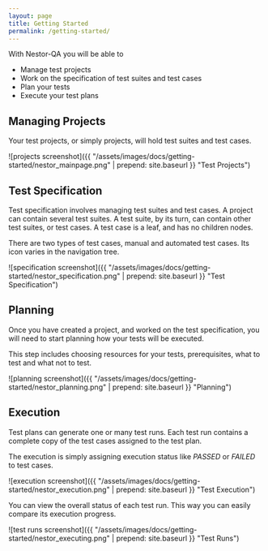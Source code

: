 ```yaml
---
layout: page
title: Getting Started
permalink: /getting-started/
---
```


With Nestor-QA you will be able to

* Manage test projects
* Work on the specification of test suites and test cases
* Plan your tests
* Execute your test plans

## Managing Projects

Your test projects, or simply projects, will hold test suites and test cases.

![projects screenshot]({{ "/assets/images/docs/getting-started/nestor_mainpage.png" | prepend: site.baseurl }} "Test Projects")

## Test Specification

Test specification involves managing test suites and test cases. A project can contain
several test suites. A test suite, by its turn, can contain other test suites, or test cases.
A test case is a leaf, and has no children nodes.

There are two types of test cases, manual and automated test cases. Its icon varies in the
navigation tree.

![specification screenshot]({{ "/assets/images/docs/getting-started/nestor_specification.png" | prepend: site.baseurl }} "Test Specification")

## Planning

Once you have created a project, and worked on the test specification, you will need
to start planning how your tests will be executed.

This step includes choosing resources for your tests, prerequisites, what to test and what
not to test.

![planning screenshot]({{ "/assets/images/docs/getting-started/nestor_planning.png" | prepend: site.baseurl }} "Planning")

## Execution

Test plans can generate one or many test runs. Each test run contains a complete copy of
the test cases assigned to the test plan.

The execution is simply assigning execution status like *PASSED* or *FAILED* to test cases.

![execution screenshot]({{ "/assets/images/docs/getting-started/nestor_execution.png" | prepend: site.baseurl }} "Test Execution")

You can view the overall status of each test run. This way you can easily compare its execution progress.

![test runs screenshot]({{ "/assets/images/docs/getting-started/nestor_executing.png" | prepend: site.baseurl }} "Test Runs")